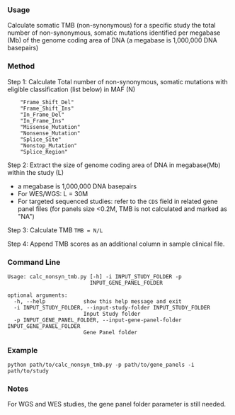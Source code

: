 ### Usage
Calculate somatic TMB (non-synonymous) for a specific study
 the total number of non-synonymous, somatic mutations identified per megabase
(Mb) of the genome coding area of DNA (a megabase is 1,000,000 DNA basepairs)

### Method

Step 1: Calculate Total number of non-synonymous, somatic mutations with eligible classification (list below) in MAF (N)
```
	"Frame_Shift_Del"
	"Frame_Shift_Ins" 
	"In_Frame_Del" 
	"In_Frame_Ins" 
	"Missense_Mutation" 
	"Nonsense_Mutation" 
	"Splice_Site"
	"Nonstop_Mutation" 
	"Splice_Region"
```
	
Step 2: Extract the size of genome coding area of DNA in megabase(Mb) within the study (L)
- a megabase is 1,000,000 DNA basepairs
- For WES/WGS: L = 30M
- For targeted sequenced studies: refer to the `CDS` field in related gene panel files (for panels size <0.2M, TMB is not calculated and marked as "NA")

Step 3: Calculate TMB
`TMB = N/L`

Step 4: Append TMB scores as an additional column in sample clinical file.


### Command Line
```
Usage: calc_nonsyn_tmb.py [-h] -i INPUT_STUDY_FOLDER -p
                          INPUT_GENE_PANEL_FOLDER

optional arguments:
  -h, --help            show this help message and exit
  -i INPUT_STUDY_FOLDER, --input-study-folder INPUT_STUDY_FOLDER
                        Input Study folder
  -p INPUT_GENE_PANEL_FOLDER, --input-gene-panel-folder INPUT_GENE_PANEL_FOLDER
                        Gene Panel folder
```
### Example

```
python path/to/calc_nonsyn_tmb.py -p path/to/gene_panels -i path/to/study
```

### Notes
For WGS and WES studies, the gene panel folder parameter is still needed. 
